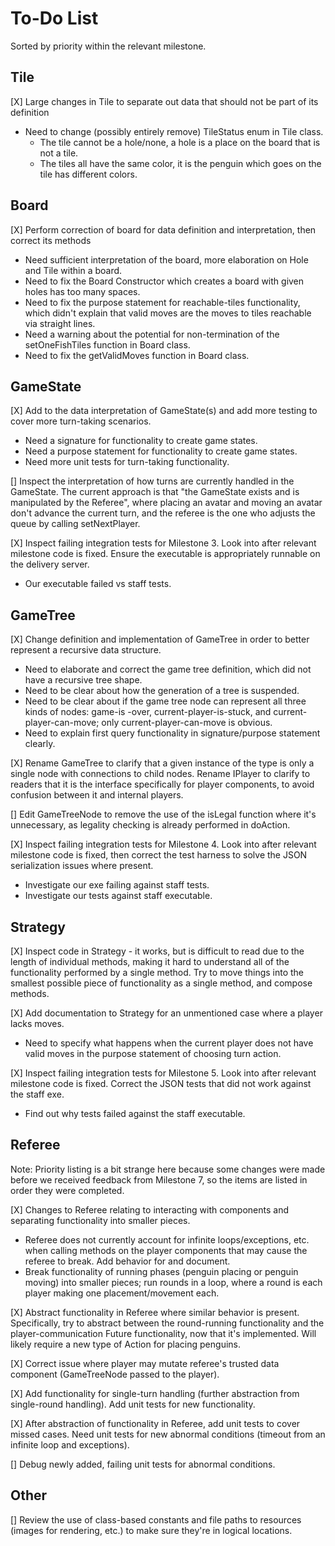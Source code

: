 # To-Do List

Sorted by priority within the relevant milestone.

## Tile
[X] Large changes in Tile to separate out data that should not be part of its definition
- Need to change (possibly entirely remove) TileStatus enum in Tile class.
    - The tile cannot be a hole/none, a hole is a place on the board that is not a tile.
    - The tiles all have the same color, it is the penguin which goes on the tile has different colors.

## Board
[X] Perform correction of board for data definition and interpretation, then correct its methods
- Need sufficient interpretation of the board, more elaboration on Hole and Tile within a board.
- Need to fix the Board Constructor which creates a board with given holes has too many spaces. 
- Need to fix the purpose statement for reachable-tiles functionality, which didn't explain that
 valid moves are the moves to tiles reachable via straight lines.
- Need a warning about the potential for non-termination of the setOneFishTiles function in Board class.
- Need to fix the getValidMoves function in Board class.

## GameState
[X] Add to the data interpretation of GameState(s) and add more testing to cover more turn-taking
 scenarios.
- Need a signature for functionality to create game states.
- Need a purpose statement for functionality to create game states.
- Need more unit tests for turn-taking functionality.

[] Inspect the interpretation of how turns are currently handled in the GameState. The current
 approach is that "the GameState exists and is manipulated by the Referee", where placing an
  avatar and moving an avatar don't advance the current turn, and the referee is the one who
adjusts the queue by calling setNextPlayer.

[X] Inspect failing integration tests for Milestone 3. Look into after relevant milestone code is
fixed. Ensure the executable is appropriately runnable on the delivery server.
- Our executable failed vs staff tests.

## GameTree
[X] Change definition and implementation of GameTree in order to better represent a recursive
 data structure.
- Need to elaborate and correct the game tree definition, which did not have a recursive tree shape.
- Need to be clear about how the generation of a tree is suspended.
- Need to be clear about if the game tree node can represent all three kinds of nodes: game-is
-over, current-player-is-stuck, and current-player-can-move;  only current-player-can-move is
 obvious.
- Need to explain first query functionality in signature/purpose statement clearly.

[X] Rename GameTree to clarify that a given instance of the type is only a single node with
 connections to child nodes. Rename IPlayer to clarify to readers that it is the interface
  specifically for player components, to avoid confusion between it and internal players.
  
[] Edit GameTreeNode to remove the use of the isLegal function where it's unnecessary, as
 legality checking is already performed in doAction.
 
[X] Inspect failing integration tests for Milestone 4. Look into after relevant milestone code is
 fixed, then correct the test harness to solve the JSON serialization issues where present.
 - Investigate our exe failing against staff tests.
 - Investigate our tests against staff executable.


## Strategy
[X] Inspect code in Strategy - it works, but is difficult to read due to the length of individual
 methods, making it hard to understand all of the functionality performed by a single method. Try
  to move things into the smallest possible piece of functionality as a single method, and
   compose methods. 
   
[X] Add documentation to Strategy for an unmentioned case where a player lacks moves.
- Need to specify what happens when the current player does not have valid moves in the purpose
 statement of choosing turn action.
 
[X] Inspect failing integration tests for Milestone 5. Look into after relevant milestone code is
 fixed. Correct the JSON tests that did not work against the staff exe.
- Find out why tests failed against the staff executable.

## Referee
Note: Priority listing is a bit strange here because some changes were made before we received
 feedback from Milestone 7, so the items are listed in order they were completed.

[X] Changes to Referee relating to interacting with components and separating functionality into
 smaller pieces.
- Referee does not currently account for infinite loops/exceptions, etc. when calling methods on
 the player components that may cause the referee to break. Add behavior for and document.
- Break functionality of running phases (penguin placing or penguin moving) into smaller pieces; 
run rounds in a loop, where a round is each player making one placement/movement each.

[X] Abstract functionality in Referee where similar behavior is present. Specifically, try to
 abstract between the round-running functionality and the player-communication Future
  functionality, now that it's implemented. Will likely require a new type of Action for placing
   penguins.

[X] Correct issue where player may mutate referee's trusted data component (GameTreeNode passed to
 the player).

[X] Add functionality for single-turn handling (further abstraction from single-round handling).
Add unit tests for new functionality.

[X] After abstraction of functionality in Referee, add unit tests to cover missed cases. Need unit
tests for new abnormal conditions (timeout from an infinite loop and exceptions).

[] Debug newly added, failing unit tests for abnormal conditions. 
 
## Other
[] Review the use of class-based constants and file paths to resources (images for rendering, etc.)
to make sure they're in logical locations.